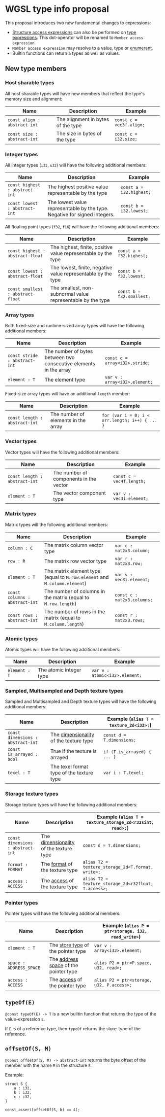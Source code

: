 # WGSL type info proposal

This proposal introduces two new fundamental changes to expressions:

- [Structure access expressions](https://www.w3.org/TR/WGSL/#struct-access-expr) can also be performed on [type expressions](https://www.w3.org/TR/WGSL/#type-expr). This dot-operator will be renamed to `Member access expression`.
- `Member access expression` may resolve to a value, type or [enumerant](https://www.w3.org/TR/WGSL/#enumeration-types).
- Builtin functions can return a types as well as values.

## New type members

### Host sharable types

All host sharable types will have new members that reflect the type's memory size and alignment:

 Name                         | Description                        | Example
 -----------------------------|------------------------------------|---------------
 `const align : abstract-int` | The alignment in bytes of the type | `const c = vec3f.align;`
 `const size : abstract-int`  | The size in bytes of the type      | `const c = i32.size;`

### Integer types

All integer types (`i32`, `u32`) will have the following additional members:

 | Name                           | Description                                                               | Example                  |
 |--------------------------------|---------------------------------------------------------------------------|--------------------------|
 | `const highest : abstract-int` | The highest positive value representable by the type                      | `const a = i32.highest;` |
 | `const lowest : abstract-int`  | The lowest value representable by the type. Negative for signed integers. | `const b = i32.lowest;`  |

All floating point types (`f32`, `f16`) will have the following additional members:

 | Name                              | Description                                                   | Example                   |
 |-----------------------------------|---------------------------------------------------------------|---------------------------|
 | `const highest : abstract-float`  | The highest, finite, positive value representable by the type | `const a = f32.highest;`  |
 | `const lowest : abstract-float`   | The lowest, finite, negative value representable by the type  | `const b = f32.lowest;`   |
 | `const smallest : abstract-float` | The smallest, non-subnormal value representable by the type   | `const b = f32.smallest;` |

### Array types

Both fixed-size and runtime-sized array types will have the following additional members:

| Name                          | Description                                                       | Example                        |
|-------------------------------|-------------------------------------------------------------------|--------------------------------|
| `const stride : abstract-int` | The number of bytes between two consecutive elements in the array | `const c = array<i32>.stride;` |
| `element : T`                 | The element type                                                  | `var v : array<i32>.element;`  |

Fixed-size array types will have an additional `length` member:

| Name                          | Description                         | Example                                         |
|-------------------------------|-------------------------------------|-------------------------------------------------|
| `const length : abstract-int` | The number of elements in the array | `for (var i = 0; i < arr.length; i++) { ... }`  |

### Vector types

Vector types will have the following additional members:

| Name                          | Description                            | Example                   |
|-------------------------------|----------------------------------------|---------------------------|
| `const length : abstract-int` | The number of components in the vector | `const c = vec4f.length;` |
| `element : T`                 | The vector component type              | `var v : vec3i.element;`  |

### Matrix types

Matrix types will the following additional members:

| Name                           | Description                                                               | Example                     |
|--------------------------------|---------------------------------------------------------------------------|-----------------------------|
| `column : C`                   | The matrix column vector type                                             | `var c : mat2x3.column;`    |
| `row : R`                      | The matrix row vector type                                                | `var r : mat2x3.row;`       |
| `element : T`                  | The matrix element type (equal to `M.row.element` and `M.column.element`) | `var v : vec3i.element;`    |
| `const columns : abstract-int` | The number of columns in the matrix (equal to `M.row.length`)             | `const c : mat2x3.columns;` |
| `const rows : abstract-int`    | The number of rows in the matrix (equal to `M.column.length`)             | `const r : mat2x3.rows;`    |

### Atomic types

Atomic types will have the following additional members:

| Name           | Description             | Example                         |
|----------------|-------------------------|---------------------------------|
| `element : T`  | The atomic integer type | `var v : atomic<i32>.element;`  |

### Sampled, Multisampled and Depth texture types

Sampled and Multisampled and Depth texture types will have the following additional members:

| Name                              | Description                                                                                  | Example (`alias T = texture_2d<i32>;`) |
|-----------------------------------|----------------------------------------------------------------------------------------------|----------------------------------------|
| `const dimensions : abstract-int` | The [dimensionality](https://www.w3.org/TR/WGSL/#texture-dimensionality) of the texture type | `const d = T.dimensions;`              |
| `const is_arrayed : bool`         | True if the texture is arrayed                                                               | `if (T.is_arrayed) { ... }`            |
| `texel : T`                       | The texel format type of the texture type                                                    | `var i : T.texel;`                     |

### Storage texture types

Storage texture types will have the following additional members:

| Name                              | Description                                                                                  | Example  (`alias T = texture_storage_2d<r32sint, read>;`) |
|-----------------------------------|----------------------------------------------------------------------------------------------|-----------------------------------------------------------|
| `const dimensions : abstract-int` | The [dimensionality](https://www.w3.org/TR/WGSL/#texture-dimensionality) of the texture type | `const d = T.dimensions;`                                 |
| `format : FORMAT`                 | The [format](https://www.w3.org/TR/WGSL/#storage-texel-formats) of the texture type          | `alias T2 = texture_storage_2d<T.format, write>;`         |
| `access : ACCESS`                 | The [access](https://www.w3.org/TR/WGSL/#memory-access) of the texture type                  | `alias T2 = texture_storage_2d<r32float, T.access>;`      |

### Pointer types

Pointer types will have the following additional members:

| Name                    | Description                                                                        | Example  (`alias P = ptr<storage, i32, read_write>`) |
|-------------------------|------------------------------------------------------------------------------------|------------------------------------------------------|
| `element : T`           | The [store type](https://www.w3.org/TR/WGSL/#store-type) of the pointer type       | `var v : array<i32>.element;`                        |
| `space : ADDRESS_SPACE` | The [address space](https://www.w3.org/TR/WGSL/#memory-access) of the pointer type | `alias P2 = ptr<P.space, u32, read>;`                |
| `access : ACCESS`       | The [access](https://www.w3.org/TR/WGSL/#memory-access) of the pointer type        | `alias P2 = ptr<storage, u32, P.access>;`            |

## `typeOf(E)`

`@const typeOf(E) -> T` is a new builtin function that returns the type of the value-expression `E`.

If `E` is of a reference type, then `typeOf` returns the store-type of the reference.

## `offsetOf(S, M)`

`@const offsetOf(S, M) -> abstract-int` returns the byte offset of the member with the name `M` in the structure `S`.

Example:

```wgsl
struct S {
    a : i32,
    b : i32,
    c : i32,
}

const_assert(offsetOf(S, b) == 4);
```
